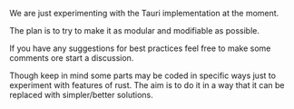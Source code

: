 We are just experimenting with the Tauri implementation at the moment.

The plan is to try to make it as modular and modifiable as possible.

If you have any suggestions for best practices feel free to make some comments ore start a discussion.

Though keep in mind some parts may be coded in specific ways just to experiment with features of rust.
The aim is to do it in a way that it can be replaced with simpler/better solutions.